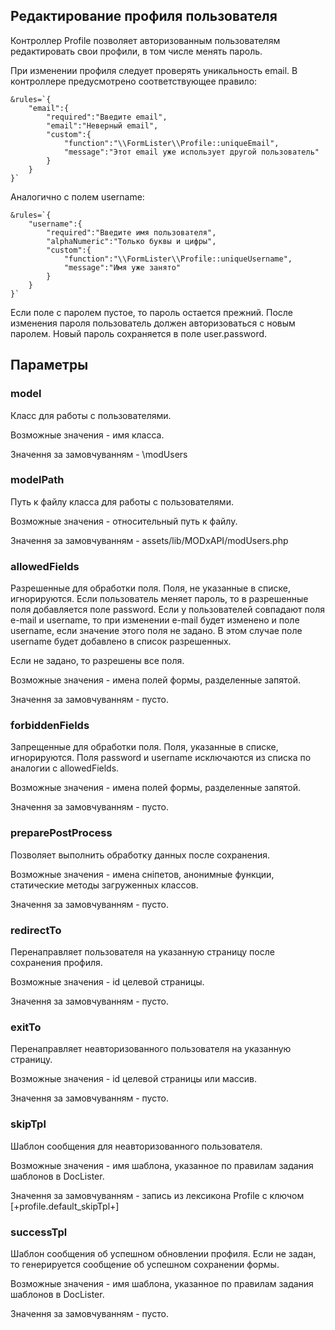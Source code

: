 ## Редактирование профиля пользователя

Контроллер Profile позволяет авторизованным пользователям редактировать свои профили, в том числе менять пароль.

При изменении профиля следует проверять уникальность email. В контроллере предусмотрено соответствующее правило:
```
&rules=`{
    "email":{
        "required":"Введите email",
        "email":"Неверный email",
        "custom":{
            "function":"\\FormLister\\Profile::uniqueEmail",
            "message":"Этот email уже использует другой пользователь"
        }
    }
}`
```
Аналогично с полем username:
```
&rules=`{
    "username":{
        "required":"Введите имя пользователя",
        "alphaNumeric":"Только буквы и цифры",
        "custom":{
            "function":"\\FormLister\\Profile::uniqueUsername",
            "message":"Имя уже занято"
        }
    }
}`
```

Если поле с паролем пустое, то пароль остается прежний. После изменения пароля пользователь должен авторизоваться с новым паролем. Новый пароль сохраняется в поле user.password.


## Параметры
### model
Класс для работы с пользователями.

Возможные значения - имя класса.

Значення за замовчуванням - \modUsers

### modelPath
Путь к файлу класса для работы с пользователями.

Возможные значения - относительный путь к файлу.

Значення за замовчуванням - assets/lib/MODxAPI/modUsers.php

### allowedFields
Разрешенные для обработки поля. Поля, не указанные в списке, игнорируются. Если пользователь меняет пароль, то в разрешенные поля добавляется поле password. Если у пользователей совпадают поля e-mail и username, то при изменении e-mail будет изменено и поле username, если значение этого поля не задано. В этом случае поле username будет добавлено в список разрешенных.

Если не задано, то разрешены все поля.

Возможные значения - имена полей формы, разделенные запятой. 

Значення за замовчуванням - пусто.

### forbiddenFields
Запрещенные для обработки поля. Поля, указанные в списке, игнорируются. Поля password и username исключаются из списка по аналогии с allowedFields.

Возможные значения - имена полей формы, разделенные запятой. 

Значення за замовчуванням - пусто.

### preparePostProcess
Позволяет выполнить обработку данных после сохранения.

Возможные значения - имена сніпетов, анонимные функции, статические методы загруженных классов.

Значення за замовчуванням - пусто.

### redirectTo
Перенаправляет пользователя на указанную страницу после сохранения профиля.

Возможные значения - id целевой страницы.

Значення за замовчуванням - пусто.

### exitTo
Перенаправляет неавторизованного пользователя на указанную страницу.

Возможные значения - id целевой страницы или массив.

Значення за замовчуванням - пусто.

### skipTpl
Шаблон сообщения для неавторизованного пользователя.

Возможные значения - имя шаблона, указанное по правилам задания шаблонов в DocLister.

Значення за замовчуванням - запись из лексикона Profile с ключом [+profile.default_skipTpl+]

### successTpl
Шаблон сообщения об успешном обновлении профиля. Если не задан, то генерируется сообщение об успешном сохранении формы.

Возможные значения - имя шаблона, указанное по правилам задания шаблонов в DocLister.

Значення за замовчуванням - пусто.
